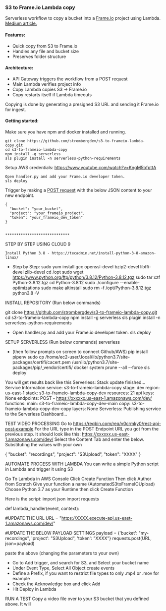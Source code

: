 ### S3 to Frame.io Lambda copy

Serverless workflow to copy a bucket into a [Frame.io](https://frame.io) project using Lambda. [Medium article.](https://medium.com/@strombergdev/s3-to-frame-io-copy-using-lambda-8a671c8a574f)

#### Features:
- Quick copy from S3 to Frame.io
- Handles any file and bucket size
- Preserves folder structure

#### Architecture:

- API Gateway triggers the workflow from a POST request
- Main Lambda verifies project info
- Copy Lambda copies S3 -> Frame.io
- Copy restarts itself if Lambda timeouts

Copying is done by generating a presigned S3 URL and sending it Frame.io for ingest.

#### Getting started:

Make sure you have npm and docker installed and running.
    
    git clone https://github.com/strombergdev/s3-to-frameio-lambda-copy.git
    cd s3-to-frameio-lambda-copy 
    npm install -g serverless
    sls plugin install -n serverless-python-requirements
    
   Setup AWS credentials: https://www.youtube.com/watch?v=KngM5bfpttA
    
    Open handler.py and add your Frame.io developer token.
    sls deploy



Trigger by making a [POST request](https://reqbin.com/req/v0crmky0/rest-api-post-example) with the below JSON content to your new endpoint.
    
    {
      "bucket": "your_bucket",
      "project": "your_frameio_project",
      "token": "your_frameio_dev_token"
    }


    *****************************
STEP BY STEP USING CLOUD 9

    Install Python 3.8 - https://tecadmin.net/install-python-3-8-amazon-linux/

- Step by Step:
sudo yum install gcc openssl-devel bzip2-devel libffi-devel  zlib-devel
cd /opt
sudo wget https://www.python.org/ftp/python/3.8.12/Python-3.8.12.tgz
sudo tar xzf Python-3.8.12.tgz
cd Python-3.8.12
sudo ./configure --enable-optimizations
sudo make altinstall
sudo rm -f /opt/Python-3.8.12.tgz
python3.8 -V

INSTALL REPOSITORY (Run below commands)

git clone https://github.com/strombergdev/s3-to-frameio-lambda-copy.git
cd s3-to-frameio-lambda-copy 
npm install -g serverless
sls plugin install -n serverless-python-requirements

- Open handler.py and add your Frame.io developer token.
sls deploy

SETUP SERVERLESS (Run below commands)
serverless 
- (then follow prompts on screen to connect Github/AWS)
pip install pipenv
sudo cp /home/ec2-user/.local/lib/python3.7/site-packages/certifi/cacert.pem /usr/lib/python3.7/site-packages/pip/_vendor/certifi/
docker system prune --all --force
sls deploy

You will get results back like this
Serverless: Stack update finished...
Service Information
service: s3-to-frameio-lambda-copy
stage: dev
region: us-east-1
stack: s3-to-frameio-lambda-copy-dev
resources: 21
api keys:
  None
endpoints:
  POST - https://xxxxxx.us-east-1.amazonaws.com/dev/
functions:
  main: s3-to-frameio-lambda-copy-dev-main
  copy: s3-to-frameio-lambda-copy-dev-copy
layers:
  None
Serverless: Publishing service to the Serverless Dashboard...


TEST VIDEO PROCESSING 
Go to https://reqbin.com/req/v0crmky0/rest-api-post-example
For the URL type in the POST Endpoint URL you got from the previous step.  It should look like this: https://xxxxxx.us-east-1.amazonaws.com/dev/
Select the Content Tab and enter the below.  Substituting the values with your own

{
  "bucket": "recordings",
  "project": "S3Upload",
  "token": "XXXX"
}

AUTOMATE PROCESS WITH LAMBDA
You can write a simple Python script in Lambda and trigger it using S3

Go To Lambda in AWS Console
Click Create Function
Then click Author from Scratch
Give your function a name (AutomatedS3toFrameIOUpload)
Choose Python 3.7 as your Runtime then click Create Function

Here is the script:
import json
import requests

def lambda_handler(event, context):

#UPDATE THE URL
    URL = "https://XXXX.execute-api.us-east-1.amazonaws.com/dev/"

#UPDATE THE BELOW PAYLOAD SETTINGS
    payload = {'bucket': "my-recordings", 'project': "S3Upload", 'token': "XXXX"}
    requests.post(URL, json=payload)

paste the above (changing the parameters to your own)

- Go to Add trigger, and search for S3, and Select your bucket name
- Under Event Type, Select All Object create events
- Define a Prefix, if you want to restrict file types to only .mp4 or .mov for example
- Check the Acknowledge box and click Add
- Hit Deploy in Lambda

RUN A TEST
Copy a video file over to your S3 bucket that you defined above.  It will 